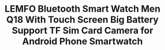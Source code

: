 ---
templateKey: product-page-template
featuredImage: >-
  /static/img/32862038594_0LEMFO-Bluetooth-Smart-Watch-Men-Q18-With-Touch-Screen-Big-Battery-Support-TF-Sim-Card-Camera.jpg
price: 28.846000000000004
id: '32862038594'
title: >-
  LEMFO Bluetooth Smart Watch Men Q18 With Touch Screen Big Battery Support TF
  Sim Card Camera for Android Phone Smartwatch
images:
  - >-
    /static/img/32862038594_0LEMFO-Bluetooth-Smart-Watch-Men-Q18-With-Touch-Screen-Big-Battery-Support-TF-Sim-Card-Camera.jpg
  - >-
    /static/img/32862038594_1LEMFO-Bluetooth-Smart-Watch-Men-Q18-With-Touch-Screen-Big-Battery-Support-TF-Sim-Card-Camera.jpg
  - >-
    /static/img/32862038594_2LEMFO-Bluetooth-Smart-Watch-Men-Q18-With-Touch-Screen-Big-Battery-Support-TF-Sim-Card-Camera.jpg
  - >-
    /static/img/32862038594_3LEMFO-Bluetooth-Smart-Watch-Men-Q18-With-Touch-Screen-Big-Battery-Support-TF-Sim-Card-Camera.jpg
  - >-
    /static/img/32862038594_4LEMFO-Bluetooth-Smart-Watch-Men-Q18-With-Touch-Screen-Big-Battery-Support-TF-Sim-Card-Camera.jpg
  - /static/img/32862038594_Color_0_0.jpg
  - /static/img/32862038594_Color_0_1.jpg
  - /static/img/32862038594_Color_0_2.jpg
  - /static/img/32862038594_Color_0_3.jpg
options:
  - title: Color
    options:
      - optionId: '14:29'
        src: /static/img/32862038594_Color_0_0.jpg
        text: White
      - optionId: '14:193'
        src: /static/img/32862038594_Color_0_1.jpg
        text: Black
      - optionId: '14:350853'
        src: /static/img/32862038594_Color_0_2.jpg
        text: Silver
      - optionId: '14:350850'
        src: /static/img/32862038594_Color_0_3.jpg
        text: Gold
  - title: Ships From
    options:
      - optionId: '200007763:201336100'
        text: China
      - optionId: '200007763:201336101'
        text: Germany
      - optionId: '200007763:201336104'
        text: Spain
      - optionId: '200007763:201336099'
        text: Australia
      - optionId: '200007763:201336342'
        text: France
      - optionId: '200007763:201336343'
        text: Italy
variants:
  - skuAttr: '14:193;200007763:201336100'
    pricing: '19.28'
    discount: '10.99'
    combinedAttributes:
      - '14:193'
      - '200007763:201336100'
  - skuAttr: '14:193;200007763:201336104'
    pricing: '24.99'
    discount: '14.24'
    combinedAttributes:
      - '14:193'
      - '200007763:201336104'
  - skuAttr: '14:193;200007763:201336342'
    pricing: '24.99'
    discount: '14.24'
    combinedAttributes:
      - '14:193'
      - '200007763:201336342'
  - skuAttr: '14:193;200007763:201336101'
    pricing: '24.99'
    discount: '14.24'
    combinedAttributes:
      - '14:193'
      - '200007763:201336101'
  - skuAttr: '14:193;200007763:201336099'
    pricing: '24.99'
    discount: '14.24'
    combinedAttributes:
      - '14:193'
      - '200007763:201336099'
  - skuAttr: '14:193;200007763:201336343'
    pricing: '24.99'
    discount: '14.24'
    combinedAttributes:
      - '14:193'
      - '200007763:201336343'
  - skuAttr: '14:29;200007763:201336100'
    pricing: '19.28'
    discount: '10.99'
    combinedAttributes:
      - '14:29'
      - '200007763:201336100'
  - skuAttr: '14:29;200007763:201336104'
    pricing: '24.99'
    discount: '14.24'
    combinedAttributes:
      - '14:29'
      - '200007763:201336104'
  - skuAttr: '14:29;200007763:201336342'
    pricing: '24.99'
    discount: '14.24'
    combinedAttributes:
      - '14:29'
      - '200007763:201336342'
  - skuAttr: '14:29;200007763:201336101'
    pricing: '24.99'
    discount: '14.24'
    combinedAttributes:
      - '14:29'
      - '200007763:201336101'
  - skuAttr: '14:29;200007763:201336099'
    pricing: '24.99'
    discount: '14.24'
    combinedAttributes:
      - '14:29'
      - '200007763:201336099'
  - skuAttr: '14:29;200007763:201336343'
    pricing: '24.99'
    discount: '14.24'
    combinedAttributes:
      - '14:29'
      - '200007763:201336343'
  - skuAttr: '14:350850;200007763:201336100'
    pricing: '19.28'
    discount: '10.99'
    combinedAttributes:
      - '14:350850'
      - '200007763:201336100'
  - skuAttr: '14:350850;200007763:201336104'
    pricing: '24.99'
    discount: '14.24'
    combinedAttributes:
      - '14:350850'
      - '200007763:201336104'
  - skuAttr: '14:350850;200007763:201336342'
    pricing: '24.99'
    discount: '14.24'
    combinedAttributes:
      - '14:350850'
      - '200007763:201336342'
  - skuAttr: '14:350850;200007763:201336101'
    pricing: '24.99'
    discount: '14.24'
    combinedAttributes:
      - '14:350850'
      - '200007763:201336101'
  - skuAttr: '14:350850;200007763:201336099'
    pricing: '24.99'
    discount: '14.24'
    combinedAttributes:
      - '14:350850'
      - '200007763:201336099'
  - skuAttr: '14:350850;200007763:201336343'
    pricing: '24.99'
    discount: '14.24'
    combinedAttributes:
      - '14:350850'
      - '200007763:201336343'
  - skuAttr: '14:350853;200007763:201336100'
    pricing: '19.28'
    discount: '10.99'
    combinedAttributes:
      - '14:350853'
      - '200007763:201336100'
  - skuAttr: '14:350853;200007763:201336104'
    pricing: '24.99'
    discount: '14.24'
    combinedAttributes:
      - '14:350853'
      - '200007763:201336104'
  - skuAttr: '14:350853;200007763:201336342'
    pricing: '24.99'
    discount: '14.24'
    combinedAttributes:
      - '14:350853'
      - '200007763:201336342'
  - skuAttr: '14:350853;200007763:201336101'
    pricing: '24.99'
    discount: '14.24'
    combinedAttributes:
      - '14:350853'
      - '200007763:201336101'
  - skuAttr: '14:350853;200007763:201336099'
    pricing: '24.99'
    discount: '14.24'
    combinedAttributes:
      - '14:350853'
      - '200007763:201336099'
  - skuAttr: '14:350853;200007763:201336343'
    pricing: '24.99'
    discount: '14.24'
    combinedAttributes:
      - '14:350853'
      - '200007763:201336343'
tags:
  - Display Size
  - 1.54inch
  - Movement Type
  - Electronic
  - Function
  - >-
    Passometer,Sleep Tracker,Calendar,Dial Call,Push Message,Alarm
    Clock,Month,24 hour instruction,Fitness Tracker,Answer Call,Message
    Reminder,Week,Call Reminder
  - Case Material
  - Alloy
  - Rear Camera
  - 0.3MP
  - Language
  - 'Russian,Portuguese,Spanish,English,German,Italian,French'
  - Battery Capacity
  - '>450mAh'
  - Type
  - On Wrist
  - CPU Model
  - MTK6261
  - Battery Detachable
  - 'Yes'
  - ROM
  - <128MB
  - Waterproof Grade
  - Life Waterproof
  - RAM
  - <128MB
  - Screen Shape
  - Square
  - Network Mode
  - 2g
  - Application Age Group
  - Adult
  - System
  - None
  - Style
  - Fashion
  - Band Material
  - Silica Gel
  - SIM Card Available
  - 'Yes'
  - Resolution
  - 240*240
  - Brand Name
  - LEMFO
  - Multiple Dials
  - 'Yes'
  - CPU Manufacturer
  - Mediatek
  - Compatibility
  - All Compatible
meta: {}
description: ''
---